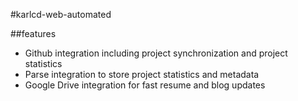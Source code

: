 #karlcd-web-automated

##features

* Github integration including project synchronization and project statistics
* Parse integration to store project statistics and metadata
* Google Drive integration for fast resume and blog updates